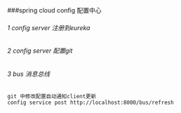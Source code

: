 ###spring cloud config 配置中心

###### 1 config server 注册到eureka
###### 2 config server 配置git
###### 3 bus 消息总线
````
git 中修改配置自动通知client更新
config service post http://localhost:8000/bus/refresh
````
